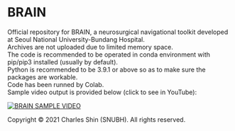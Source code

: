 # BRAIN
Official repository for BRAIN, a neurosurgical navigational toolkit developed at Seoul National University-Bundang Hospital.  
Archives are not uploaded due to limited memory space.  
The code is recommended to be operated in conda environment with pip/pip3 installed (usually by default).  
Python is recommended to be 3.9.1 or above so as to make sure the packages are workable.  
Code has been runned by Colab.  
Sample video output is provided below (click to see in YouTube):  

[![BRAIN SAMPLE VIDEO](https://img.youtube.com/vi/VF1-skbQ2SY/0.jpg)](https://www.youtube.com/watch?v=VF1-skbQ2SY)  

Copyright © 2021 Charles Shin (SNUBH). All rights reserved.
